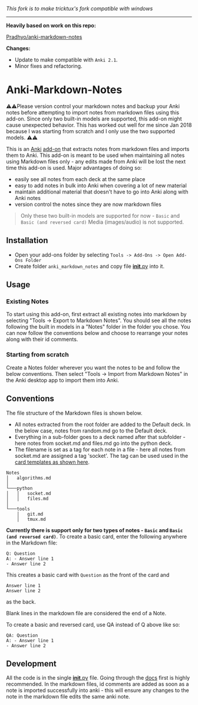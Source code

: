 *This fork is to make tricktux's fork compatible with windows*

---

**Heavily based on work on this repo:**

[Pradhyo/anki-markdown-notes](https://github.com/Pradhyo/anki-markdown-notes)

**Changes:**

- Update to make compatible with `Anki 2.1`.
- Minor fixes and refactoring.

# Anki-Markdown-Notes

⚠️⚠️Please version control your markdown notes and backup your Anki notes before attempting to import notes from markdown files using this add-on. Since only two built-in models are supported, this add-on might cause unexpected behavior. This has worked out well for me since Jan 2018 because I was starting from scratch and I only use the two supported models. ⚠️⚠️ 

This is an [Anki](https://apps.ankiweb.net/) [add-on](https://ankiweb.net/shared/addons/) that extracts notes from markdown files and imports them to Anki. This add-on is meant to be used when maintaining all notes using Markdown files only - any edits made from Anki will be lost the next time this add-on is used. Major advantages of doing so:
- easily see all notes from each deck at the same place
- easy to add notes in bulk into Anki when covering a lot of new material
- maintain additional material that doesn't have to go into Anki along with Anki notes
- version control the notes since they are now markdown files

>Only these two built-in models are supported for now - `Basic` and `Basic (and reversed card)`
>Media (images/audio) is not supported.


## Installation

- Open your add-ons folder by selecting `Tools -> Add-Ons -> Open Add-Ons Folder`
- Create folder `anki_markdown_notes` and copy file [__init__.py](https://raw.githubusercontent.com/rmolin88/anki_markdown_notes/master/__init__.py) into it.

## Usage

### Existing Notes
To start using this add-on, first extract all existing notes into markdown by selecting "Tools -> Export to Markdown Notes". You should see all the notes following the built in models in a "Notes" folder in the folder you chose. You can now follow the conventions below and choose to rearrange your notes along with their id comments.

### Starting from scratch
Create a Notes folder wherever you want the notes to be and follow the below conventions. Then select "Tools -> Import from Markdown Notes" in the Anki desktop app to import them into Anki.

## Conventions
The file structure of the Markdown files is shown below.
- All notes extracted from the root folder are added to the Default deck. In the below case, notes from random.md go to the Default deck.
- Everything in a sub-folder goes to a deck named after that subfolder - here notes from socket.md and files.md go into the python deck.
- The filename is set as a tag for each note in a file - here all notes from socket.md are assigned a tag 'socket'. The tag can be used used in the [card templates as shown here](https://apps.ankiweb.net/docs/manual.html#special-fields).

```
Notes
│   algorithms.md
│
└───python
│   │   socket.md
│   │   files.md
│
└───tools
    │   git.md
    │   tmux.md
```

**Currently there is support only for two types of notes - `Basic` and `Basic (and reversed card)`**. To create a basic card, enter the following anywhere in the Markdown file:

```
Q: Question
A: - Answer line 1
- Answer line 2
```

This creates a basic card with `Question` as the front of the card and
```
Answer line 1
Answer line 2
```
as the back.

Blank lines in the markdown file are considered the end of a Note.

To create a basic and reversed card, use QA instead of Q above like so:
```
QA: Question
A: - Answer line 1
- Answer line 2
```

## Development
All the code is in the single [__init__.py](https://raw.githubusercontent.com/rmolin88/anki_markdown_notes/master/__init__.py) file.
Going through the [docs](https://apps.ankiweb.net/docs/addons.html) first is highly recommended. In the markdown files, id comments are added as soon as a note is imported successfully into anki - this will ensure any changes to the note in the markdown file edits the same anki note.
